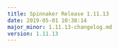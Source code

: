 ```yaml
---
title: Spinnaker Release 1.11.13
date: 2019-05-01 10:38:14
major_minor: 1.11.13-changelog.md
version: 1.11.13
---
```


<script src="https://gist.github.com/spinnaker-release/c3fdb3c0475ca8f08920e643bb2e4fcf.js"/>

